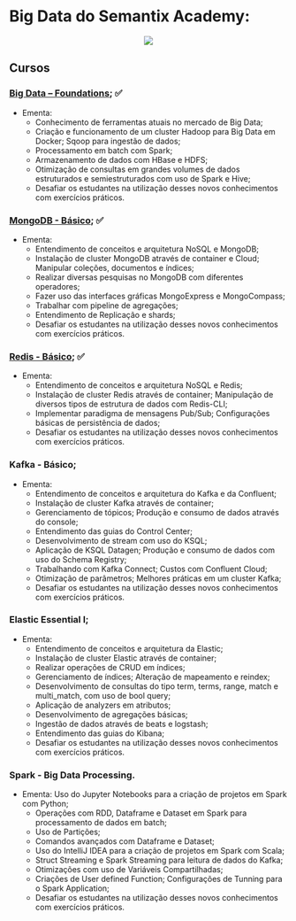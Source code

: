 # Big Data do Semantix Academy: 

<p align="center">
<img src="https://img.shields.io/static/v1?label=Status&message=Em_Andamento&color=purple&style=for-the-badge"/>
</p>

## Cursos
### [Big Data – Foundations](https://github.com/rafaelladuarte/Big_Data_Engineer_Sematix/tree/main/0_Big_Data_Foudaments);  ✅
- Ementa:
    - Conhecimento de ferramentas atuais no mercado de Big Data; 
    - Criação e funcionamento de um cluster Hadoop para Big Data em Docker; Sqoop para ingestão de dados; 
    - Processamento em batch com Spark; 
    - Armazenamento de dados com HBase e HDFS; 
    - Otimização de consultas em grandes volumes de dados estruturados e semiestruturados com uso de Spark e Hive; 
    - Desafiar os estudantes na utilização desses novos conhecimentos com exercícios práticos.


### [MongoDB - Básico](https://github.com/rafaelladuarte/Big_Data_Engineer_Sematix/tree/main/1_MongoDB_Basico);   ✅
- Ementa:
    - Entendimento de conceitos e arquitetura NoSQL e MongoDB; 
    - Instalação de cluster MongoDB através de container e Cloud; Manipular coleções, documentos e índices; 
    - Realizar diversas pesquisas no MongoDB com diferentes operadores; 
    - Fazer uso das interfaces gráficas MongoExpress e MongoCompass; 
    - Trabalhar com pipeline de agregações; 
    - Entendimento de Replicação e shards;
    - Desafiar os estudantes na utilização desses novos conhecimentos com exercícios práticos.

### [Redis - Básico](https://github.com/rafaelladuarte/Big_Data_Engineer_Sematix/tree/main/2_Redis_Basico);  ✅
- Ementa:
    - Entendimento de conceitos e arquitetura NoSQL e Redis; 
    - Instalação de cluster Redis através de container; Manipulação de diversos tipos de estrutura de dados com Redis-CLI; 
    - Implementar paradigma de mensagens Pub/Sub; Configurações básicas de persistência de dados; 
    - Desafiar os estudantes na utilização desses novos conhecimentos com exercícios práticos.

### Kafka - Básico; 
- Ementa:
    - Entendimento de conceitos e arquitetura do Kafka e da Confluent; 
    - Instalação de cluster Kafka através de container; 
    - Gerenciamento de tópicos; Produção e consumo de dados através do console; 
    - Entendimento das guias do Control Center; 
    - Desenvolvimento de stream com uso do KSQL;
    - Aplicação de KSQL Datagen; Produção e consumo de dados com uso do Schema Registry; 
    - Trabalhando com Kafka Connect; Custos com Confluent Cloud; 
    - Otimização de parâmetros; Melhores práticas em um cluster Kafka;
    - Desafiar os estudantes na utilização desses novos conhecimentos com exercícios práticos.

### Elastic Essential I;
- Ementa:  
    - Entendimento de conceitos e arquitetura da Elastic; 
    - Instalação de cluster Elastic através de container;
    - Realizar operações de CRUD em índices; 
    - Gerenciamento de índices; Alteração de mapeamento e reindex; 
    - Desenvolvimento de consultas do tipo term, terms, range, match e multi_match, com uso de bool query; 
    - Aplicação de analyzers em atributos;
    - Desenvolvimento de agregações básicas; 
    - Ingestão de dados através de beats e logstash; 
    - Entendimento das guias do Kibana; 
    - Desafiar os estudantes na utilização desses novos conhecimentos com exercícios práticos.

### Spark - Big Data Processing.
- Ementa:
    Uso do Jupyter Notebooks para a criação de projetos em Spark com Python; 
    - Operações com RDD, Dataframe e Dataset em Spark para processamento de dados em batch; 
    - Uso de Partições; 
    - Comandos avançados com Dataframe e Dataset; 
    - Uso do IntelliJ IDEA para a criação de projetos em Spark com Scala; 
    - Struct Streaming e Spark Streaming para leitura de dados do Kafka; 
    - Otimizações com uso de Variáveis Compartilhadas; 
    - Criações de User defined Function; Configurações de Tunning para o Spark Application;
    - Desafiar os estudantes na utilização desses novos conhecimentos com exercícios práticos.